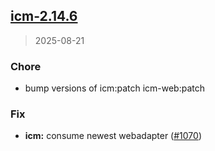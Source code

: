
<a name="icm-2.14.6"></a>
## [icm-2.14.6](https://github.com/intershop/helm-charts/compare/icm-2.14.5...icm-2.14.6)

> 2025-08-21

### Chore

* bump versions of icm:patch icm-web:patch

### Fix

* **icm:** consume newest webadapter ([#1070](https://github.com/intershop/helm-charts/issues/1070))

